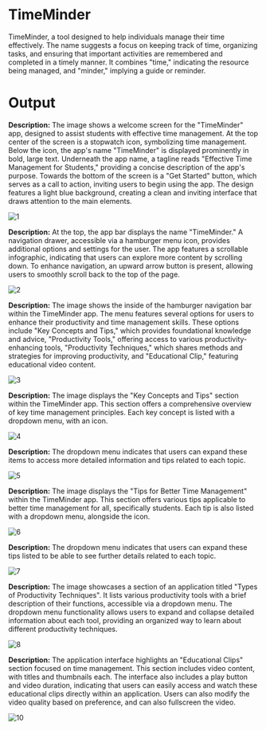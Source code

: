 # TimeMinder

TimeMinder, a tool designed to help individuals manage their time effectively. The name suggests a focus on keeping track of time, organizing tasks, and ensuring that important activities are remembered and completed in a timely manner. It combines "time," indicating the resource being managed, and "minder," implying a guide or reminder. 

# Output
**Description:** The image shows a welcome screen for the "TimeMinder" app, designed to assist students with effective time management. At the top center of the screen is a stopwatch icon, symbolizing time management. Below the icon, the app's name "TimeMinder" is displayed prominently in bold, large text. Underneath the app name, a tagline reads "Effective Time Management for Students," providing a concise description of the app's purpose. Towards the bottom of the screen is a "Get Started" button, which serves as a call to action, inviting users to begin using the app. The design features a light blue background, creating a clean and inviting interface that draws attention to the main elements.

![1](https://github.com/user-attachments/assets/17c70f57-6804-403b-82c1-b04ce4c9bfa1)

**Description:** At the top, the app bar displays the name "TimeMinder." A navigation drawer, accessible via a hamburger menu icon, provides additional options and settings for the user. The app features a scrollable infographic, indicating that users can explore more content by scrolling down. To enhance navigation, an upward arrow button is present, allowing users to smoothly scroll back to the top of the page.

![2](https://github.com/user-attachments/assets/2e7964aa-de5b-4824-9cb3-476d25f38ad7)

**Description:** The image shows the inside of the hamburger navigation bar within the TimeMinder app. The menu features several options for users to enhance their productivity and time management skills. These options include "Key Concepts and Tips," which provides foundational knowledge and advice, "Productivity Tools," offering access to various productivity-enhancing tools, "Productivity Techniques," which shares methods and strategies for improving productivity, and "Educational Clip," featuring educational video content.

![3](https://github.com/user-attachments/assets/e3fe6ee8-513e-4c7d-bc62-8132e1f90445)

**Description:** The image displays the "Key Concepts and Tips" section within the TimeMinder app. This section offers a comprehensive overview of key time management principles. Each key concept is listed with a dropdown menu, with an icon. 

![4](https://github.com/user-attachments/assets/ca164599-6ae4-4e1e-a4e5-b98ccc6bd4c7)

**Description:** The dropdown menu indicates that users can expand these items to access more detailed information and tips related to each topic.

![5](https://github.com/user-attachments/assets/e4495288-9bba-4b8e-b826-fa5e9867f78d)

**Description:** The image displays the "Tips for Better Time Management" within the TimeMinder app. This section offers various tips applicable to better time management for all, specifically students. Each tip is also listed with a dropdown menu, alongside the icon. 

![6](https://github.com/user-attachments/assets/96e598e3-2dcb-457d-a5ab-f6b5cbdb29d5)

**Description:** The dropdown menu indicates that users can expand these tips listed to be able to see further details related to each topic.

![7](https://github.com/user-attachments/assets/cabcd25b-5409-4e20-9fcd-577044256e7d)

**Description:** The image showcases a section of an application titled "Types of Productivity Techniques". It lists various productivity tools with a brief description of their functions, accessible via a dropdown menu. The dropdown menu functionality allows users to expand and collapse detailed information about each tool, providing an organized way to learn about different productivity techniques.

![8](https://github.com/user-attachments/assets/98da6f8c-70f8-4e75-ba14-9cc259f8dcff)

**Description:** The application interface highlights an "Educational Clips" section focused on time management. This section includes video content, with titles and thumbnails each. The interface also includes a play button and video duration, indicating that users can easily access and watch these educational clips directly within an application. Users can also modify the video quality based on preference, and can also fullscreen the video. 

![10](https://github.com/user-attachments/assets/b774fab9-f7c2-411f-a465-552b2ae3a0cd)

